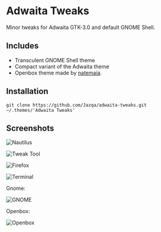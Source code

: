 # Adwaita Tweaks
Minor tweaks for Adwaita GTK-3.0 and default GNOME Shell.

## Includes
- Transculent GNOME Shell theme
- Compact variant of the Adwaita theme
- Openbox theme made by [natemaia](https://github.com/natemaia).

## Installation
`git clone https://github.com/Jazqa/adwaita-tweaks.git ~/.themes/'Adwaita Tweaks'`

## Screenshots

![Nautilus](http://i.imgur.com/ophrz1S.png)

![Tweak Tool](http://i.imgur.com/OPsQ5c2.png)

![Firefox](http://i.imgur.com/G0M5SmJ.png)

![Terminal](http://i.imgur.com/92vlMNv.png)





Gnome:

![GNOME](https://cn.pling.com/img/d/9/2/2/820d11dc2aad390adfb282586e34fddfecb4.png)


Openbox:

![Openbox](http://i.imgur.com/j0GmIOc.png)
